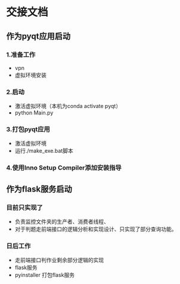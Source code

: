 # 交接文档

## 作为pyqt应用启动

### 1.准备工作

- vpn
- 虚拟环境安装

### 2.启动

- 激活虚拟环境（本机为conda activate pyqt）
- python Main.py

### 3.打包pyqt应用

- 激活虚拟环境
- 运行./make_exe.bat脚本

### 4.使用Inno Setup Compiler添加安装指导

## 作为flask服务启动

### 目前只实现了

-  负责监控文件夹的生产者、消费者线程、
- 对于判题走前端接口的逻辑分析和实现设计、只实现了部分查询功能。

### 日后工作

- 走前端接口判作业剩余部分逻辑的实现
- flask服务
- pyinstaller 打包flask服务